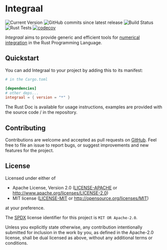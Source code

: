 # Integraal

![Current Version](https://img.shields.io/crates/v/integraal?label=latest%20release)
![GitHub commits since latest release](https://img.shields.io/github/commits-since/imrn99/integraal/latest)
![Build Status](https://github.com/imrn99/integraal/actions/workflows/build.yml/badge.svg)
![Rust Tests](https://github.com/imrn99/integraal/actions/workflows/tests.yml/badge.svg)
[![codecov](https://codecov.io/gh/imrn99/integraal/graph/badge.svg?token=YNIE4B0ZXS)](https://codecov.io/gh/imrn99/integraal)

*Integraal* aims to provide generic and efficient tools for [numerical integration][NI] in the Rust Programming
Language.

[NI]: https://en.wikipedia.org/wiki/Numerical_integration

## Quickstart

You can add Integraal to your project by adding this to its manifest:

```toml
# in the Cargo.toml

[dependencies]
# other deps...
integraal = { version = "*" }
```

The Rust Doc is available for usage instructions, examples are provided with the source code / in the repository.

## Contributing

Contributions are welcome and accepted as pull requests on [GitHub][GH]. Feel free to file an issue to report bugs,
or suggest improvements and new features for the project.

[GH]: https://github.com/imrn99/integraal

## License

Licensed under either of

* Apache License, Version 2.0
  ([LICENSE-APACHE](LICENSE-APACHE) or http://www.apache.org/licenses/LICENSE-2.0)
* MIT license
  ([LICENSE-MIT](LICENSE-MIT) or http://opensource.org/licenses/MIT)

at your preference.

The [SPDX](https://spdx.dev) license identifier for this project is `MIT OR Apache-2.0`.

Unless you explicitly state otherwise, any contribution intentionally submitted
for inclusion in the work by you, as defined in the Apache-2.0 license, shall be
dual licensed as above, without any additional terms or conditions.